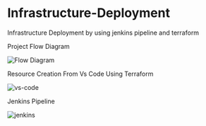 # Infrastructure-Deployment
Infrastructure Deployment by using jenkins pipeline and terraform

Project Flow Diagram

![Flow Diagram](https://github.com/samleti-balaji/Infrastructure-Deployment/assets/117742347/52ccbe70-e848-411d-9e72-90be7f69b587)

Resource Creation From Vs Code Using Terraform

![vs-code](https://github.com/samleti-balaji/Infrastructure-Deployment/assets/117742347/6816d9e3-2436-4515-a7f9-30b036b2df50)

Jenkins Pipeline

![jenkins](https://github.com/samleti-balaji/Infrastructure-Deployment/assets/117742347/d5999827-a5a4-444d-9990-c5e71a7eb928)

